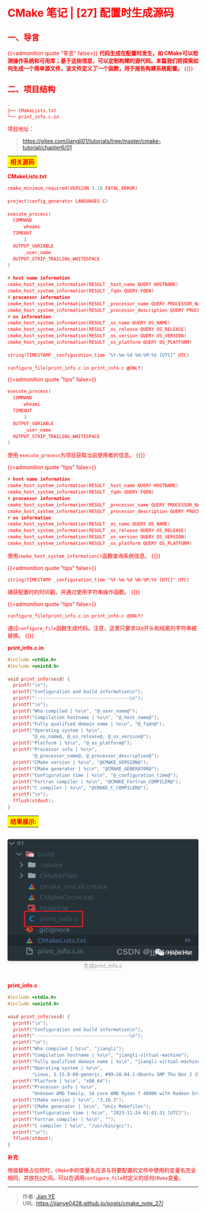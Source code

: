 # CMake 笔记 | [27] 配置时生成源码


## 一、导言

{{<admonition quote "导言" false>}}
**代码生成在配置时发生，如 CMake可以检测操作系统和可用库；基于这些信息，可以定制构建的源代码。本篇我们将探索如何生成一个简单源文件，该文件定义了一个函数，用于报告构建系统配置。**
{{</admonition>}}


## 二、项目结构

```shell
.
├── CMakeLists.txt
└── print_info.c.in
```

项目地址：

> https://gitee.com/jiangli01/tutorials/tree/master/cmake-tutorial/chapter6/01


<table><body text=red><tr><td style="text-align:left;font-weight:bold" bgcolor=yellow><font size="3" color="red">相关源码</font></td></tr></body></table>



**CMakeLists.txt**

```c++
cmake_minimum_required(VERSION 3.10 FATAL_ERROR)

project(config_generator LANGUAGES C)

execute_process(
  COMMAND
      whoami
  TIMEOUT
      1
  OUTPUT_VARIABLE
      _user_name
  OUTPUT_STRIP_TRAILING_WHITESPACE
)

# host name information
cmake_host_system_information(RESULT _host_name QUERY HOSTNAME)
cmake_host_system_information(RESULT _fqdn QUERY FQDN)
# processor information
cmake_host_system_information(RESULT _processor_name QUERY PROCESSOR_NAME)
cmake_host_system_information(RESULT _processor_description QUERY PROCESSOR_DESCRIPTION)
# os information
cmake_host_system_information(RESULT _os_name QUERY OS_NAME)
cmake_host_system_information(RESULT _os_release QUERY OS_RELEASE)
cmake_host_system_information(RESULT _os_version QUERY OS_VERSION)
cmake_host_system_information(RESULT _os_platform QUERY OS_PLATFORM)

string(TIMESTAMP _configuration_time "%Y-%m-%d %H:%M:%S [UTC]" UTC)

configure_file(print_info.c.in print_info.c @ONLY)
```

{{<admonition quote "tips" false>}}

```c++
execute_process(
  COMMAND
      whoami
  TIMEOUT
      1
  OUTPUT_VARIABLE
      _user_name
  OUTPUT_STRIP_TRAILING_WHITESPACE
)
```

使用 `execute_process`为项目获取当前使用者的信息。
{{</admonition>}}

{{<admonition quote "tips" false>}}
```c++
# host name information
cmake_host_system_information(RESULT _host_name QUERY HOSTNAME)
cmake_host_system_information(RESULT _fqdn QUERY FQDN)
# processor information
cmake_host_system_information(RESULT _processor_name QUERY PROCESSOR_NAME)
cmake_host_system_information(RESULT _processor_description QUERY PROCESSOR_DESCRIPTION)
# os information
cmake_host_system_information(RESULT _os_name QUERY OS_NAME)
cmake_host_system_information(RESULT _os_release QUERY OS_RELEASE)
cmake_host_system_information(RESULT _os_version QUERY OS_VERSION)
cmake_host_system_information(RESULT _os_platform QUERY OS_PLATFORM)
```

使用`cmake_host_system_information()`函数查询系统信息。
{{</admonition>}}


{{<admonition quote "tips" false>}}
```
string(TIMESTAMP _configuration_time "%Y-%m-%d %H:%M:%S [UTC]" UTC)
```

捕获配置时的时间戳，并通过使用字符串操作函数。
{{</admonition>}}

{{<admonition quote "tips" false>}}
```
configure_file(print_info.c.in print_info.c @ONLY)
```

通过`configure_file`函数生成代码。注意，这里只要求以`@`开头和结尾的字符串被替换。
{{</admonition>}}


**print_info.c.in**

```c++
#include <stdio.h>
#include <unistd.h>

void print_info(void) {
  printf("\n");
  printf("Configuration and build information\n");
  printf("-----------------------------------\n");
  printf("\n");
  printf("Who compiled | %s\n", "@_user_name@");
  printf("Compilation hostname | %s\n", "@_host_name@");
  printf("Fully qualified domain name | %s\n", "@_fqdn@");
  printf("Operating system | %s\n",
         "@_os_name@, @_os_release@, @_os_version@");
  printf("Platform | %s\n", "@_os_platform@");
  printf("Processor info | %s\n",
         "@_processor_name@, @_processor_description@");
  printf("CMake version | %s\n", "@CMAKE_VERSION@");
  printf("CMake generator | %s\n", "@CMAKE_GENERATOR@");
  printf("Configuration time | %s\n", "@_configuration_time@");
  printf("Fortran compiler | %s\n", "@CMAKE_Fortran_COMPILER@");
  printf("C compiler | %s\n", "@CMAKE_C_COMPILER@");
  printf("\n");
  fflush(stdout);
}
```

<table><body text=red><tr><td style="text-align:left;font-weight:bold" bgcolor=yellow><font size="3" color="red">结果展示:</font></td></tr></body></table>

<br>
<center>
  <img src="images/2_01.png" width="640" height="320" align=center style="border-radius: 0.3125em; box-shadow: 0 2px 4px 0 rgba(34,36,38,.12),0 2px 10px 0 rgba(34,36,38,.08);">
  <br>
  <div style="color:orange; border-bottom: 1px solid #d9d9d9; display: inline-block; color: #999; padding: 2px;">生成print_info.c</div>
</center>
<br>

**print_info.c**

```c++
#include <stdio.h>
#include <unistd.h>

void print_info(void) {
  printf("\n");
  printf("Configuration and build information\n");
  printf("-----------------------------------\n");
  printf("\n");
  printf("Who compiled | %s\n", "jiangli");
  printf("Compilation hostname | %s\n", "jiangli-virtual-machine");
  printf("Fully qualified domain name | %s\n", "jiangli-virtual-machine.lan");
  printf("Operating system | %s\n",
         "Linux, 5.15.0-89-generic, #99~20.04.1-Ubuntu SMP Thu Nov 2 15:16:47 UTC 2023");
  printf("Platform | %s\n", "x86_64");
  printf("Processor info | %s\n",
         "Unknown AMD family, 16 core AMD Ryzen 7 4800H with Radeon Graphics");
  printf("CMake version | %s\n", "3.16.3");
  printf("CMake generator | %s\n", "Unix Makefiles");
  printf("Configuration time | %s\n", "2023-11-24 01:01:31 [UTC]");
  printf("Fortran compiler | %s\n", "");
  printf("C compiler | %s\n", "/usr/bin/gcc");
  printf("\n");
  fflush(stdout);
}
```

**补充**

用值替换占位符时，`CMake`中的变量名应该与将要配置的文件中使用的变量名完全相同，并放在`@`之间。可以在调用`configure_file`时定义的任何`CMake`变量。



---

> 作者: [Jian YE](https://github.com/jianye0428)  
> URL: https://jianye0428.github.io/posts/cmake_note_27/  


